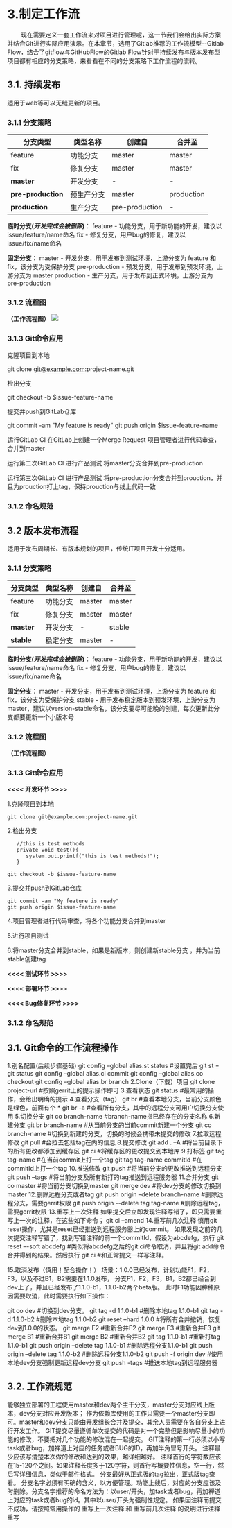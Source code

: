 # 3.制定工作流
&nbsp;&nbsp;&nbsp;&nbsp;&nbsp;&nbsp;&nbsp;&nbsp;现在需要定义一套工作流来对项目进行管理呢，这一节我们会给出实际方案并结合Git进行实际应用演示。在本章节，选用了Gitlab推荐的工作流模型--Gitlab Flow，结合了gitflow与GitHubFlow的Gitlab Flow针对于持续发布与版本发布型项目都有相应的分支策略，来看看在不同的分支策略下工作流程的流转。

## 3.1. 持续发布

适用于web等可以无缝更新的项目。

### 3.1.1 分支策略


| 分支类型 | 类型名称 |	创建自 | 合并至 | 
| ------ | ------ | ------ | ------ | 
| feature|  功能分支 | master | master |  
| fix | 修复分支 | master | master |  
| **master** | 开发分支 | - | -|  
| **pre-production** | 预生产分支 | master | production | 
| **production** | 生产分支 | pre-production| - |

**临时分支(_开发完成会被删除_)**：
feature - 功能分支，用于新功能的开发，建议以issue/feature/name命名
fix - 修复分支，用户bug的修复，建议以issue/fix/name命名

**固定分支**：
master - 开发分支，用于发布到测试环境，上游分支为 feature 和 fix，该分支为受保护分支
pre-production - 预发分支，用于发布到预发环境，上游分支为 master
production - 生产分支，用于发布到正式环境，上游分支为 pre-production


### 3.1.2 流程图
**（工作流程图）**
![](/assets/6e7e60de-e689-3380-b866-9d438458b450.png)

### 3.1.3 Git命令应用
克隆项目到本地

git clone git@example.com:project-name.git


检出分支

git checkout -b $issue-feature-name


提交并push到GitLab仓库

git commit -am "My feature is ready"
git push origin $issue-feature-name


运行GitLab CI
在GitLab上创建一个Merge Request
项目管理者进行代码审查，合并到master

运行第二次GitLab CI
进行产品测试
将master分支合并到pre-production

运行第三次GitLab CI
进行产品测试
将pre-production分支合并到prouction，并且为prouction打上tag，保持prouction与线上代码一致

### 3.1.2 命名规范




## 3.2 版本发布流程

适用于发布周期长、有版本规划的项目，传统IT项目开发十分适用。

### 3.1.1 分支策略

| 分支类型 | 类型名称 | 创建自 | 合并至 |
| ------ | ------ | ------ | ------ |
| feature | 功能分支 | master | master |
| fix | 修复分支 | master | master |
| **master** | 开发分支 | - | stable |
| **stable** | 稳定分支 | master | - | 

**临时分支(_开发完成会被删除_)**：
feature - 功能分支，用于新功能的开发，建议以issue/feature/name命名
fix - 修复分支，用户bug的修复，建议以issue/fix/name命名

**固定分支**：
master - 开发分支，用于发布到测试环境，上游分支为 feature 和 fix，该分支为受保护分支
stable - 用于发布稳定版本到预发环境，上游分支为 master，建议以version-stable命名，该分支要尽可能晚的创建，每次更新此分支都要更新一个小版本号

### 3.1.2 流程图
**（工作流程图）**


### 3.1.3 Git命令应用

**<<<< 开发环节 >>>>**

1.克隆项目到本地

    
    git clone git@example.com:project-name.git


2.检出分支

   
``` 
   //this is test methods
   private void test(){
      system.out.printf("this is test methods!");
   }
```





    
    git checkout -b $issue-feature-name


3.提交并push到GitLab仓库

    git commit -am "My feature is ready"
    git push origin $issue-feature-name

4.项目管理者进行代码审查，将各个功能分支合并到master


5.进行项目测试

6.将master分支合并到stable，如果是新版本，则创建新stable分支
，并为当前stable创建tag

**<<<< 测试环节 >>>>**


**<<<< 部署环节 >>>>**

**<<<< Bug修复环节 >>>>**









### 3.1.2 命名规范








## 3.1. Git命令的工作流程操作
1.别名配置(后续步骤基础)
git config –global alias.st status #设置完后 git st = git status
 git config –global alias.ci commit
 git config –global alias.co checkout
 git config –global alias.br branch
2.Clone（下载）项目
git clone project-url #按照gerrit上的提示操作即可
3.查看状态
git status #最常用的操作，会给出明确的提示
4.查看分支（tag）
git br #查看本地分支，当前分支颜色是绿色，前面有个 *
 git br -a #查看所有分支，其中的远程分支可用户切换分支使用
5.切换分支
git co branch-name #branch-name指已经存在的分支名称
6.新建分支
git br branch-name #从当前分支的当前commit新建一个分支
 git co branch-name #切换到新建的分支，切换的时候会携带未提交的修改
7.拉取远程修改
git pull #会拉去包括tag在内的信息
8.提交修改
git add . –A #将当前目录下的所有更改都添加到缓存区
 git ci #将缓存区的更改提交到本地库
9.打标签
git tag tag-name #在当前commit上打一个tag
 git tag tag-name commitId #在commitId上打一个tag
10.推送修改
git push #将当前分支的更改推送到远程分支
 git push –tags #将当前分支及所有新打的tag推送到远程服务器
11.合并分支
git co master #将当前分支切换到master
 git merge dev #将dev分支的修改切换到master
12.删除远程分支或者tag
git push origin –delete branch-name #删除远程分支，需要gerrit权限
 git push origin --delete tag tag-name #删除远程tag，需要gerrit权限
13.重写上一次注释
 如果提交后立即发现注释写错了，即只需要重写上一次的注释，在这些如下命令；
 git ci –amend
14.重写前几次注释
慎用git reset操作，尤其是reset已经推送到远程服务器上的commit。
如果发现之前的几次提交注释写错了，找到写错注释的前一个commitId，假设为abcdefg，执行
git reset –-soft abcdefg #类似将abcdefg之后的git ci命令取消，并且将git add命令合并得到的结果。然后执行
 git ci #和正常提交一样写注释。

15.取消发布（慎用！配合操作！）
场景：1.0.0已经发布，计划功能F1，F2，F3，以及不过B1，B2需要在1.1.0发布，
分支F1，F2，F3，B1，B2都已经合到dev上了，并且已经发布了1.1.0-b1，1.1.0-b2两个beta版。
此时F1功能因种种原因需要取消，此时需要执行如下操作：
 

git co dev #切换到dev分支。
 git tag -d 1.1.0-b1 #删除本地tag 1.1.0-b1
 git tag -d 1.1.0-b2 #删除本地tag 1.1.0-b2
 git reset –hard 1.0.0 #将所有合并撤销，恢复dev到1.0.0的状态。
 git merge F2 #重新合并F2
 git merge F3 #重新合并F3
 git merge B1 #重新合并B1
 git merge B2 #重新合并B2
 git tag 1.1.0-b1 #重新打tag 1.1.0-b1
 git push origin –delete tag 1.1.0-b1 #删除远程分支1.1.0-b1
 git push origin –delete tag 1.1.0-b2 #删除远程分支1.1.0-b2
 git push -f origin dev #使用本地dev分支强制更新远程dev分支
 git push -tags #推送本地tag到远程服务器
 
## 3.2. 工作流规范
能够独立部署的工程使用master和dev两个主干分支，master分支对应线上版本，dev分支对应开发版本； 作为依赖库使用的工作只需要一个master分支即可。master和dev分支只能由开发组长合并及提交，其余人员需要在各自分支上进行开发工作。
GIT提交尽量遵循单次提交的代码是对一个完整但是影响尽量小的功能的修改，不要把对几个功能的修改混在一起提交。
GIT注释的第一行必须以小写task或者bug，加禅道上对应的任务或者BUG的ID，再加半角冒号开头。 注释最少应该写清楚本次做的修改和达到的效果，越详细越好。 注释首行的字符数应该在15-120个之间。如果注释长度多于120字符，则首行写概要性信息，空一行，然后写详细信息，类似于邮件格式。
分支最好从正式版的tag拉出，正式版tag查看。 分支名字必须有明确的含义，以方便管理。功能上线后，对应的分支应该及时删除。分支名字推荐的命名方法为：以user/开头，加task或者bug，再加禅道上对应的task或者bug的id。其中以user/开头为强制性规定。
如果因注释而提交不成功，请按照常用操作的 重写上一次注释 和 重写前几次注释 的说明进行注释重写


